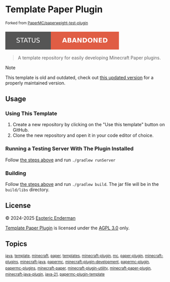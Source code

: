 # Template Paper Plugin

<sup>Forked from <a href="https://github.com/PaperMC/paperweight-test-plugin">PaperMC/paperweight-test-plugin</a></sup>

[![Project status: abandoned](./assets/images/badges/status.svg)](./)

> A template repository for easily developing Minecraft Paper plugins.

> [!NOTE]
> This template is old and outdated, check out [this updated version](https://github.com/esoterictemplates/template-minecraft-plugin) for a properly maintained version.

## Usage

### Using This Template

1. Create a new repository by clicking on the "Use this template" button on GitHub.
2. Clone the new repository and open it in your code editor of choice.

### Running a Testing Server With The Plugin Installed

Follow [the steps above](#using-this-template) and run `./gradlew runServer`

### Building

Follow [the steps above](#using-this-template) and run `./gradlew build`. The jar file will be in the `build/libs` directory.

## License

&copy; 2024-2025 [Esoteric Enderman](https://enderman.dev)

[Template Paper Plugin](./) is licensed under the [AGPL 3.0](./LICENSE) only.

## Topics

<sup>[java](https://github.com/topics/java), [template](https://github.com/topics/template), [minecraft](https://github.com/topics/minecraft), [paper](https://github.com/topics/paper), [templates](https://github.com/topics/templates), [minecraft-plugin](https://github.com/topics/minecraft-plugin), [mc](https://github.com/topics/mc), [paper-plugin](https://github.com/topics/paper-plugin), [minecraft-plugins](https://github.com/topics/minecraft-plugins), [minecraft-java](https://github.com/topics/minecraft-java), [papermc](https://github.com/topics/papermc), [minecraft-plugin-development](https://github.com/topics/minecraft-plugin-development), [papermc-plugin](https://github.com/topics/papermc-plugin), [papermc-plugins](https://github.com/topics/papermc-plugins), [minecraft-paper](https://github.com/topics/minecraft-paper), [minecraft-plugin-utility](https://github.com/topics/minecraft-plugin-utility), [minecraft-paper-plugin](https://github.com/topics/minecraft-paper-plugin), [minecraft-java-plugin](https://github.com/topics/minecraft-java-plugin), [java-21](https://github.com/topics/java-21), [papermc-plugin-template](https://github.com/topics/papermc-plugin-template)</sup>
